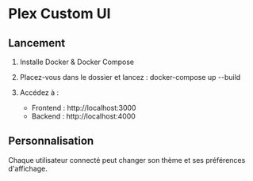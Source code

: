 # Plex Custom UI

## Lancement

1. Installe Docker & Docker Compose
2. Placez-vous dans le dossier et lancez :
   docker-compose up --build

3. Accédez à :
   - Frontend : http://localhost:3000
   - Backend : http://localhost:4000

## Personnalisation

Chaque utilisateur connecté peut changer son thème et ses préférences d'affichage.